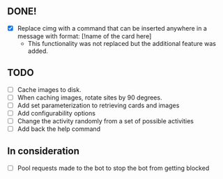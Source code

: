 ## DONE!

- [x] Replace cimg with a command that can be inserted anywhere in a message with format: [!name of the card here]
  - This functionality was not replaced but the additional feature was added.

## TODO

- [ ] Cache images to disk.
- [ ] When caching images, rotate sites by 90 degrees.
- [ ] Add set parameterization to retrieving cards and images
- [ ] Add configurability options
- [ ] Change the activity randomly from a set of possible activities
- [ ] Add back the help command

## In consideration

- [ ] Pool requests made to the bot to stop the bot from getting blocked